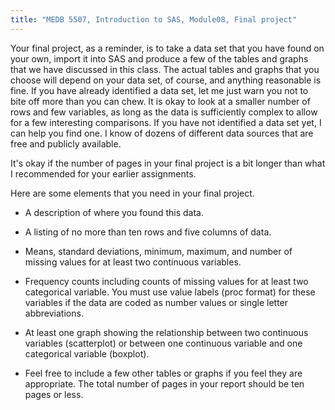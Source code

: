 ```yaml
---
title: "MEDB 5507, Introduction to SAS, Module08, Final project"
---
```


Your final project, as a reminder, is to take a data set that you have found on your own, import it into SAS and produce a few of the tables and graphs that we have discussed in this class. The actual tables and graphs that you choose will depend on your data set, of course, and anything reasonable is fine. If you have already identified a data set, let me just warn you not to bite off more than you can chew. It is okay to look at a smaller number of rows and few variables, as long as the data is sufficiently complex to allow for a few interesting comparisons. If you have not identified a data set yet, I can help you find one. I know of dozens of different data sources that are free and publicly available.

It's okay if the number of pages in your final project is a bit longer than what I recommended for your earlier assignments.

Here are some elements that you need in your final project.

+ A description of where you found this data.

+ A listing of no more than ten rows and five columns of data.

+ Means, standard deviations, minimum, maximum, and number of missing values for at least two continuous variables.

+ Frequency counts including counts of missing values for at least two categorical variable. You must use value labels (proc format) for these variables if the data are coded as number values or single letter abbreviations.

+ At least one graph showing the relationship between two continuous variables (scatterplot) or between one continuous variable and one categorical variable (boxplot).

+ Feel free to include a few other tables or graphs if you feel they are appropriate. The total number of pages in your report should be ten pages or less.

 